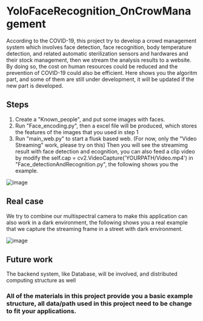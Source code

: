 # YoloFaceRecognition_OnCrowManagement

According to the COVID-19, this project try to develop a crowd management system which involves face detection, face recognition, body temperature detection, and related automatic sterilization sensors and hardwares and their stock management, then we stream the analysis results to a website. By doing so, the cost on human resources could be reduced and the prevention of COVID-19 could also be efficient. Here shows you the algoritm part, and some of them are still under development, it will be updated if the new part is developed.

## Steps

1. Create a "Known_people", and put some images with faces.
2. Run "Face_encoding.py", then a excel file will be produced, which stores the features of the images that you used in step 1
3. Run "main_web.py" to start a flusk based web. (For now, only the "Video Streaming" work, please try on this) Then you will see the streamimg result with face detection and ecognition, you can also feed a clip video by modify the self.cap = cv2.VideoCapture('YOURPATH/Video.mp4') in "Face_detectionAndRecognition.py", the following shows you the example.

![image]()

## Real case

We try to combine our multispectral camera to make this application can also work in a dark environment, the following shows you a real example that we capture the streaming frame in a street with dark environment.

![image]()

## Future work

The backend system, like Database, will be involved, and distributed computing structure as well

### All of the materials in this project provide you a basic example structure, all data/path used in this project need to be change to fit your applications.

